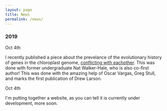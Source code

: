 ```yaml
---
layout: page
title: News
permalink: /news/
---
```

### 2019

Oct 4th

I recently published a piece about the prevelance of the evolutionary history of genes in the chloroplast genome, [conflicting with eachother](https://peerj.com/articles/7747/). This was done with former undergraduate Nat Walker-Hale, who is also co-first author! This was done with the amazing help of Oscar Vargas, Greg Stull, and marks the first publication of Drew Larson.

Oct 4th

I'm putting together a website, as you can tell it is currently under development, more soon.


